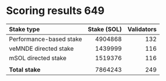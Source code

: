 # Scoring results 649

| Stake type              | Stake (SOL)    | Validators     |
|:------------------------|---------------:|---------------:|
| Performance-based stake | 4904868        | 132            |
| veMNDE directed stake   | 1439999        | 116            |
| mSOL directed stake     | 1519376        | 116            |
|                         |                |                |
| **Total stake**         | 7864243        | 249            |